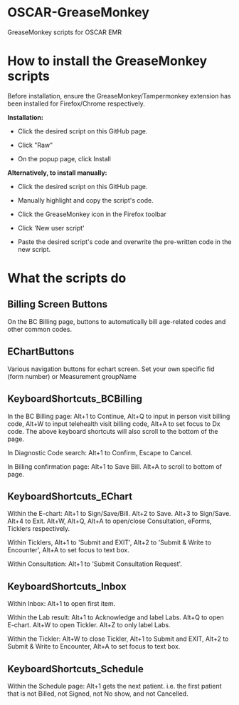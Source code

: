 # OSCAR-GreaseMonkey

GreaseMonkey scripts for OSCAR EMR

# How to install the GreaseMonkey scripts

Before installation, ensure the GreaseMonkey/Tampermonkey extension has been installed for Firefox/Chrome respectively.

**Installation:**

- Click the desired script on this GitHub page. 

- Click "Raw" 

- On the popup page, click Install

**Alternatively, to install manually:**

- Click the desired script on this GitHub page. 

- Manually highlight and copy the script's code.

- Click the GreaseMonkey icon in the Firefox toolbar

- Click 'New user script'

- Paste the desired script's code and overwrite the pre-written code in the new script.

# What the scripts do

## Billing Screen Buttons

On the BC Billing page, buttons to automatically bill age-related codes and other common codes. 

## EChartButtons

Various navigation buttons for echart screen.  Set your own specific fid (form number) or Measurement groupName

## KeyboardShortcuts_BCBilling

In the BC Billing page: Alt+1 to Continue, Alt+Q to input in person visit billing code, Alt+W to input telehealth visit billing code, Alt+A to set focus to Dx code. The above keyboard shortcuts will also scroll to the bottom of the page. 

In Diagnostic Code search: Alt+1 to Confirm, Escape to Cancel. 

In Billing confirmation page: Alt+1 to Save Bill. Alt+A to scroll to bottom of page.

## KeyboardShortcuts_EChart

Within the E-chart: Alt+1 to Sign/Save/Bill. Alt+2 to Save. Alt+3 to Sign/Save. Alt+4 to Exit. Alt+W, Alt+Q, Alt+A to open/close Consultation, eForms, Ticklers respectively. 

Within Ticklers, Alt+1 to 'Submit and EXIT', Alt+2 to 'Submit & Write to Encounter', Alt+A to set focus to text box. 

Within Consultation: Alt+1 to 'Submit Consultation Request'.

## KeyboardShortcuts_Inbox

Within Inbox: Alt+1 to open first item. 

Within the Lab result: Alt+1 to Acknowledge and label Labs. Alt+Q to open E-chart. Alt+W to open Tickler. Alt+Z to only label Labs. 

Within the Tickler: Alt+W to close Tickler, Alt+1 to Submit and EXIT, Alt+2 to Submit & Write to Encounter, Alt+A to set focus to text box.

## KeyboardShortcuts_Schedule

Within the Schedule page: Alt+1 gets the next patient. i.e. the first patient that is not Billed, not Signed, not No show, and not Cancelled.